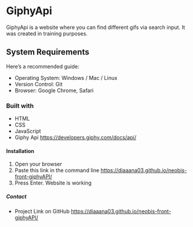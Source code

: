 # GiphyApi

GiphyApi is a website where you can find different gifs via search input. It was created in training purposes.

## System Requirements

Here’s a recommended guide:

- Operating System: Windows / Mac / Linux
- Version Control: Git
- Browser: Google Chrome, Safari

### Built with

- HTML
- CSS
- JavaScript
- Giphy Api https://developers.giphy.com/docs/api/

#### Installation

1.  Open your browser
2.  Paste this link in the command line https://diaaana03.github.io/neobis-front-giphyAPI/
3.  Press Enter. Website is working

##### Contact

- Project Link on GitHub https://diaaana03.github.io/neobis-front-giphyAPI/
